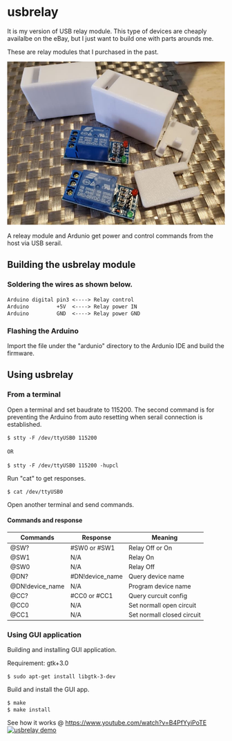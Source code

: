 # usbrelay

It is my version of USB relay module. This type of devices are cheaply availalbe on the eBay, but I just want to build one with parts arounds me.

These are relay modules that I purchased in the past.

![Relay Modules](https://github.com/0x4f48/usbrelay/blob/main/misc/relay-module.jpg)


A releay module and Ardunio get power and control commands from the host via USB serail.


## Building the usbrelay module

### Soldering the wires as shown below.

```
Arduino digital pin3 <----> Relay control
Arduino         +5V  <----> Relay power IN
Arduino         GND  <----> Relay power GND 
```

### Flashing the Arduino

Import the file under the "ardunio" directory to the Ardunio IDE and build the firmware.


## Using usbrelay

### From a terminal

Open a terminal and set baudrate to 115200. The second command is for preventing the Arduino from auto resetting when serail connection is established.

```
$ stty -F /dev/ttyUSB0 115200

OR

$ stty -F /dev/ttyUSB0 115200 -hupcl
```

Run "cat" to get responses.

```
$ cat /dev/ttyUSB0
```

Open another terminal and send commands.


#### Commands and response

| Commands | Response | Meaning |
| ------ | ------ | ------ |
| @SW? | #SW0 or #SW1 | Relay Off or On |
| @SW1 | N/A | Relay On |
| @SW0 | N/A | Relay Off |
| @DN? | #DN!device_name | Query device name |
| @DN!device_name| N/A | Program device name |
| @CC? | #CC0 or #CC1 |  Query curcuit config|
| @CC0 | N/A | Set normall open circuit |
| @CC1 | N/A | Set normall closed circuit |


### Using GUI application

Building and installing GUI application.

Requirement: gtk+3.0

```
$ sudo apt-get install libgtk-3-dev
```

Build and install the GUI app.

```
$ make
$ make install
```

See how it works @ https://www.youtube.com/watch?v=B4PfYyiPoTE
[![usbrelay demo](https://img.youtube.com/vi/B4PfYyiPoTE/0.jpg)](https://www.youtube.com/watch?v=B4PfYyiPoTE)
